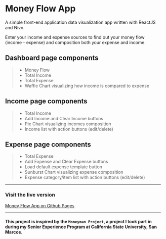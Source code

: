 # Money Flow App

A simple front-end application data visualization app written with ReactJS and Nivo.

Enter your income and expense sources to find out your money flow (income - expense) and composition both your expense and income.

## Dashboard page components

> * Money Flow
> * Total Income
> * Total Expense
> * Waffle Chart visualizing how income is compared to expense

## Income page components

> * Total Income
> * Add Income and Clear Income buttons
> * Pie Chart visualizing incomes composition
> * Income list with action buttons (edit/delete)

## Expense page components

> * Total Expense
> * Add Expense and Clear Expense buttons
> * Load default expense template button
> * Sunburst Chart visualizing expense composition
> * Expense category/item list with action buttons (edit/delete)

---

### Visit the live version

[Money Flow App on Github Pages](https://qnguyen94.github.io/money-flow-app/)

---

#### This project is inspired by the `Moneyman Project`, a project I took part in during my Senior Experience Program at California State University, San Marcos.